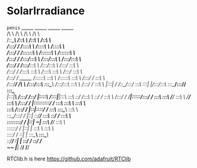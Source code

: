 # SolarIrradiance
`penis`
         _____                    _____                    _____                    _____          
         /\    \                  /\    \                  /\    \                  /\    \         
        /::\____\                /::\    \                /::\    \                /::\    \        
       /:::/    /               /::::\    \              /::::\    \              /::::\    \       
      /:::/    /               /::::::\    \            /::::::\    \            /::::::\    \      
     /:::/    /               /:::/\:::\    \          /:::/\:::\    \          /:::/\:::\    \     
    /:::/    /               /:::/__\:::\    \        /:::/__\:::\    \        /:::/  \:::\    \    
   /:::/    /               /::::\   \:::\    \      /::::\   \:::\    \      /:::/    \:::\    \   
  /:::/    /      _____    /::::::\   \:::\    \    /::::::\   \:::\    \    /:::/    / \:::\    \  
 /:::/____/      /\    \  /:::/\:::\   \:::\____\  /:::/\:::\   \:::\    \  /:::/    /   \:::\    \ 
|:::|    /      /::\____\/:::/  \:::\   \:::|    |/:::/__\:::\   \:::\____\/:::/____/     \:::\____\
|:::|____\     /:::/    /\::/   |::::\  /:::|____|\:::\   \:::\   \::/    /\:::\    \      \::/    /
 \:::\    \   /:::/    /  \/____|:::::\/:::/    /  \:::\   \:::\   \/____/  \:::\    \      \/____/ 
  \:::\    \ /:::/    /         |:::::::::/    /    \:::\   \:::\    \       \:::\    \             
   \:::\    /:::/    /          |::|\::::/    /      \:::\   \:::\____\       \:::\    \            
    \:::\__/:::/    /           |::| \::/____/        \:::\   \::/    /        \:::\    \           
     \::::::::/    /            |::|  ~|               \:::\   \/____/          \:::\    \          
      \::::::/    /             |::|   |                \:::\    \               \:::\    \         
       \::::/    /              \::|   |                 \:::\____\               \:::\____\        
        \::/____/                \:|   |                  \::/    /                \::/    /        
         ~~                       \|___|                   \/____/                  \/____/         
                                                                                                    
RTClib.h is here https://github.com/adafruit/RTClib